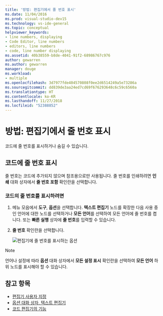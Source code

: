 ```yaml
---
title: '방법: 편집기에서 줄 번호 표시'
ms.date: 11/04/2016
ms.prod: visual-studio-dev15
ms.technology: vs-ide-general
ms.topic: conceptual
helpviewer_keywords:
- line numbers, displaying
- Code Editor, line numbers
- editors, line numbers
- code, line number displaying
ms.assetid: 40b38559-b8de-4041-91f2-68986767c976
author: gewarren
ms.author: gewarren
manager: douge
ms.workload:
- multiple
ms.openlocfilehash: 3d7977fde404570808f0ee2d6514249a5e73286a
ms.sourcegitcommit: dd839de3aa24ed7cd69f676293648c6c59c6560a
ms.translationtype: HT
ms.contentlocale: ko-KR
ms.lasthandoff: 11/27/2018
ms.locfileid: "52388852"
---
```

# <a name="how-to-display-line-numbers-in-the-editor"></a>방법: 편집기에서 줄 번호 표시

코드에 줄 번호를 표시하거나 숨길 수 있습니다.

## <a name="display-line-numbers-in-code"></a>코드에 줄 번호 표시

줄 번호는 코드에 추가되지 않으며 참조용으로만 사용됩니다. 줄 번호를 인쇄하려면 **인쇄** 대화 상자에서 **줄 번호 포함** 확인란을 선택합니다.

### <a name="to-display-line-numbers-in-code"></a>코드의 줄 번호를 표시하려면

1.  메뉴 모음에서 **도구**, **옵션**을 선택합니다. **텍스트 편집기** 노드를 확장한 다음 사용 중인 언어에 대한 노드를 선택하거나 **모든 언어**를 선택하여 모든 언어에 줄 번호를 켭니다. 또는 **빠른 실행** 상자에 **줄 번호**를 입력할 수 있습니다.

2.  **줄 번호** 확인란을 선택합니다.

    ![편집기에 줄 번호를 표시하는 옵션](../../ide/reference/media/vs_displaylinenumbers.png)

> [!NOTE]
> 언어나 설정에 따라 **옵션** 대화 상자에서 **모든 설정 표시** 확인란을 선택하여 **모든 언어** 하위 노드를 표시해야 할 수 있습니다.

## <a name="see-also"></a>참고 항목

- [편집기 사용자 지정](../../ide/customizing-the-editor.md)
- [옵션 대화 상자, 텍스트 편집기](../../ide/reference/text-editor-options-dialog-box.md)
- [코드 편집기의 기능](../../ide/writing-code-in-the-code-and-text-editor.md)